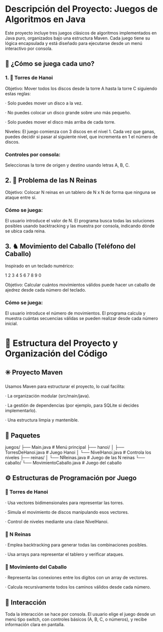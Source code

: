 # Descripción del Proyecto: Juegos de Algoritmos en Java
Este proyecto incluye tres juegos clásicos de algoritmos implementados en Java puro, organizados bajo una estructura Maven. Cada juego tiene su lógica encapsulada y está diseñado para ejecutarse desde un menú interactivo por consola.

## 🧩 ¿Cómo se juega cada uno?
### 1. 🗼 Torres de Hanoi
Objetivo: Mover todos los discos desde la torre A hasta la torre C siguiendo estas reglas:

· Solo puedes mover un disco a la vez.

· No puedes colocar un disco grande sobre uno más pequeño.

· Solo puedes mover el disco más arriba de cada torre.

Niveles: El juego comienza con 3 discos en el nivel 1. Cada vez que ganas, puedes decidir si pasar al siguiente nivel, que incrementa en 1 el número de discos.

### Controles por consola:
Seleccionas la torre de origen y destino usando letras A, B, C.

## 2. 👑 Problema de las N Reinas
Objetivo: Colocar N reinas en un tablero de N x N de forma que ninguna se ataque entre sí.

### Cómo se juega:
El usuario introduce el valor de N. El programa busca todas las soluciones posibles usando backtracking y las muestra por consola, indicando dónde se ubica cada reina.

## 3. ♞ Movimiento del Caballo (Teléfono del Caballo)
Inspirado en un teclado numérico:

1 2 3
4 5 6
7 8 9
  0

Objetivo: Calcular cuántos movimientos válidos puede hacer un caballo de ajedrez desde cada número del teclado.

### Cómo se juega:
El usuario introduce el número de movimientos. El programa calcula y muestra cuántas secuencias válidas se pueden realizar desde cada número inicial.

# 📐 Estructura del Proyecto y Organización del Código
## ✳️ Proyecto Maven
Usamos Maven para estructurar el proyecto, lo cual facilita:

· La organización modular (src/main/java).

· La gestión de dependencias (por ejemplo, para SQLite si decides implementarlo).

· Una estructura limpia y mantenible.

## 📁 Paquetes

juegos/
├── Main.java                   # Menú principal
├── hanoi/
│   ├── TorresDeHanoi.java     # Juego Hanoi
│   └── NivelHanoi.java        # Controla los niveles
├── reinas/
│   └── NReinas.java           # Juego de las N reinas
└── caballo/
    └── MovimientoCaballo.java # Juego del caballo

## ⚙️ Estructuras de Programación por Juego
### 📌 Torres de Hanoi
· Usa vectores bidimensionales para representar las torres.

· Simula el movimiento de discos manipulando esos vectores.

· Control de niveles mediante una clase NivelHanoi.

### 📌 N Reinas
· Emplea backtracking para generar todas las combinaciones posibles.

· Usa arrays para representar el tablero y verificar ataques.

### 📌 Movimiento del Caballo
· Representa las conexiones entre los dígitos con un array de vectores.

· Calcula recursivamente todos los caminos válidos desde cada número.

## 💬 Interacción
Toda la interacción se hace por consola. El usuario elige el juego desde un menú tipo switch, con controles básicos (A, B, C, o números), y recibe información clara en pantalla.
